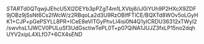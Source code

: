 $START$d0QTqwjiJEhcU5Xl2DEYb3pPZgT4m1LXVbj6/iJ0iYUh9P2HXcX9ZDF9jOBz9jSsNt6Cs2IWcW/z2RBqoLa2d3U9RzOBIfFTlCE/BQXTd8WOv5oLGyHK1+CJP+pGePSYLL8PR+ICeE8eVlTGyPhvLl4isi0N4Q1yICRDU36312xTWyI2/swvhsL1JWCV0PULuSf3UdGsctiwTePL0T+p07QiNA1JUJZ3fxLP15no2dqhUYV2xipL4XLfO7+6CX4s$END$